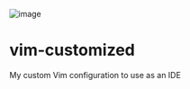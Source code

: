 ![image](https://user-images.githubusercontent.com/1985326/111886491-74efc300-8993-11eb-942f-95f6d81d46a0.png)

# vim-customized
My custom Vim configuration to use as an IDE

